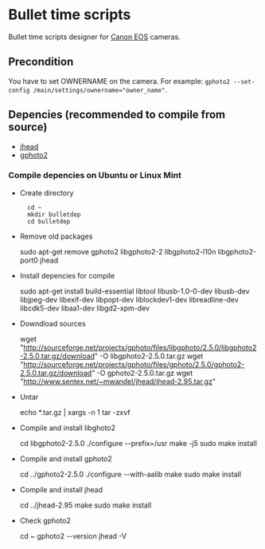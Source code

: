 Bullet time scripts
===================

Bullet time scripts designer for [Canon EOS](http://www.usa.canon.com/cusa/consumer/products/cameras/slr_cameras) cameras.

## Precondition
You have to set OWNERNAME on the camera. For example: `gphoto2 --set-config /main/settings/ownername="owner_name"`.


## Depencies (recommended to compile from source)
* [jhead](http://www.sentex.net/~mwandel/jhead) 
* [gphoto2](http://www.gphoto.org)

### Compile depencies on Ubuntu or Linux Mint

* Create directory
	
		cd ~
		mkdir bulletdep
		cd bulletdep

* Remove old packages
	
	sudo apt-get remove gphoto2 libgphoto2-2 libgphoto2-l10n libgphoto2-port0 jhead

* Install depencies for compile
	
	sudo apt-get install build-essential libtool libusb-1.0-0-dev libusb-dev libjpeg-dev libexif-dev libpopt-dev liblockdev1-dev libreadline-dev libcdk5-dev libaa1-dev libgd2-xpm-dev

* Downdload sources
	
	wget "http://sourceforge.net/projects/gphoto/files/libgphoto/2.5.0/libgphoto2-2.5.0.tar.gz/download" -O libgphoto2-2.5.0.tar.gz
	wget "http://sourceforge.net/projects/gphoto/files/gphoto/2.5.0/gphoto2-2.5.0.tar.gz/download" -O gphoto2-2.5.0.tar.gz
	wget "http://www.sentex.net/~mwandel/jhead/jhead-2.95.tar.gz"

* Untar

	echo *.tar.gz | xargs -n 1 tar -zxvf

* Compile and install libghoto2

	cd libgphoto2-2.5.0
	./configure --prefix=/usr
	make -j5
	sudo make install

* Compile and install gphoto2

	cd ../gphoto2-2.5.0
	./configure --with-aalib
	make
	sudo make install

* Compile and install jhead

	cd ../jhead-2.95
	make
	sudo make install

* Check gphoto2

	cd ~
	gphoto2 --version
	jhead -V

